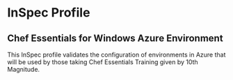 # InSpec Profile
## Chef Essentials for Windows Azure Environment 

This InSpec profile validates the configuration of environments in Azure that will be used by those taking Chef Essentials Training given by 10th Magnitude.